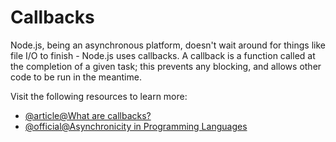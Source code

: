 # Callbacks

Node.js, being an asynchronous platform, doesn't wait around for things like file I/O to finish - Node.js uses callbacks. A callback is a function called at the completion of a given task; this prevents any blocking, and allows other code to be run in the meantime.

Visit the following resources to learn more:

- [@article@What are callbacks?](https://developer.mozilla.org/en-US/docs/Glossary/Callback_function)
- [@official@Asynchronicity in Programming Languages](https://nodejs.org/en/learn/asynchronous-work/javascript-asynchronous-programming-and-callbacks)
